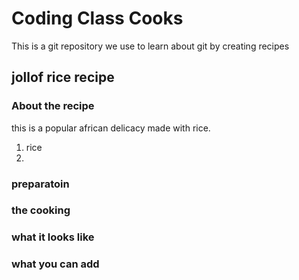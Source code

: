 # Coding Class Cooks

This is a git repository we use to learn about git by creating recipes

## jollof rice recipe

### About the recipe

this is a popular african delicacy made with rice.

 1. rice
 2.

 ### preparatoin

 ### the cooking

 ### what it looks like

 ### what you can add 